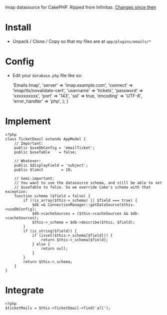 Imap datasource for CakePHP. Ripped from Infinitas. 
[Changes since then](https://github.com/kvz/cakephp-emails-plugin/compare/10767bee59dd425ced5b97ae9604acf7f3c0d27a...master)

Install
============

 - Unpack / Clone / Copy so that my files are at `app/plugins/emails/*`

Config
========

 - Edit your `database.php` file like so:

    <?php
    class DATABASE_CONFIG {
        // ... your normal database config here ...

        // Imap email connection
        public $emailTicket = array(
            'datasource' => 'Emails.Imap',
            'server' => 'imap.example.com',
            'connect' => 'imap/tls/novalidate-cert',
            'username' => 'tickets',
            'password' => 'xxxxxxxxxx',
            'port' => '143',
            'ssl' => true,
            'encoding' => 'UTF-8',
            'error_handler' => 'php',
        );
    }


Implement
===========

    <?php
    class TicketEmail extends AppModel {
        // Important:
        public $useDbConfig = 'emailTicket';
        public $useTable    = false;

        // Whatever:
        public $displayField = 'subject';
        public $limit        = 10;

        // Semi-important:
        // You want to use the datasource schema, and still be able to set
        // $useTable to false. So we override Cake's schema with that exception:
        function schema ($field = false) {
            if (!is_array($this->_schema) || $field === true) {
                $db =& ConnectionManager::getDataSource($this->useDbConfig);
                $db->cacheSources = ($this->cacheSources && $db->cacheSources);
                $this->_schema = $db->describe($this, $field);
            }
            if (is_string($field)) {
                if (isset($this->_schema[$field])) {
                    return $this->_schema[$field];
                } else {
                    return null;
                }
            }
            return $this->_schema;
        }
    }


Integrate
===========

    <?php
    $ticketMails = $this->TicketEmail->find('all');
